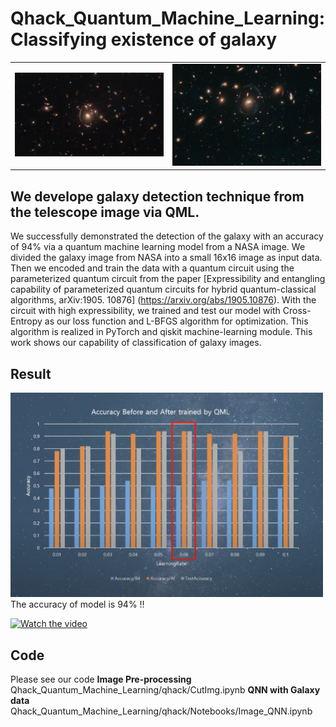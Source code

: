 # Qhack_Quantum_Machine_Learning: Classifying existence of galaxy


<table align="center">
    <tr>
        <td><img src="./qhack/nasa.jpg" width="500"></td>
        <td><img src="./qhack/nasa2.png" width="500"></td>
     </tr>
 </table>
 
## We develope galaxy detection technique from the telescope image via QML. 

We successfully demonstrated the detection of the galaxy with an accuracy of 94% via a quantum machine learning model from a NASA image. We divided the galaxy image from NASA into a small 16x16 image as input data. Then we encoded and train the data with a quantum circuit using the parameterized quantum circuit from the paper [Expressibility and entangling capability of parameterized quantum circuits for hybrid quantum-classical algorithms, arXiv:1905. 10876] (https://arxiv.org/abs/1905.10876). With the circuit with high expressibility, we trained and test our model with Cross-Entropy as our loss function and L-BFGS algorithm for optimization. This algorithm is realized in PyTorch and qiskit machine-learning module. This work shows our capability of classification of galaxy images. 




## Result

<td><img src="./qhack/Screen Shot 2022-02-25 at 3.55.50 PM.png" width="500"></td>
The accuracy of model is 94% !!





[![Watch the video](https://img.youtube.com/vi/1wNSJAcfYjo/maxresdefault.jpg)](https://www.youtube.com/watch?v=SWmo46d4fkE)


## Code

Please see our code
**Image Pre-processing**
Qhack_Quantum_Machine_Learning/qhack/CutImg.ipynb
**QNN with Galaxy data**
Qhack_Quantum_Machine_Learning/qhack/Notebooks/Image_QNN.ipynb
